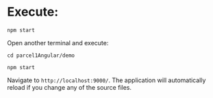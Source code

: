 # Execute:
`npm start`

Open another terminal and execute:

`cd parcel1Angular/demo`

`npm start`

Navigate to `http://localhost:9000/`. The application will automatically reload if you change any of the source files.



